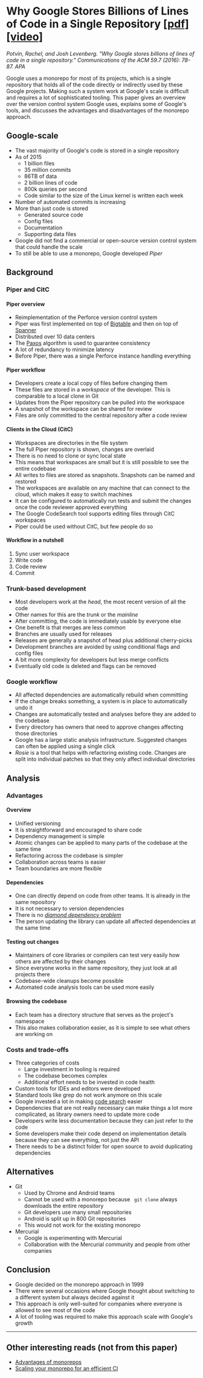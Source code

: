 # Why Google Stores Billions of Lines of Code in a Single Repository [[pdf]](https://ai.google/research/pubs/pub45424) [[video]](https://www.youtube.com/watch?v=W71BTkUbdqE)

*Potvin, Rachel, and Josh Levenberg. "Why Google stores billions of lines of code in a single repository." Communications of the ACM 59.7 (2016): 78-87. APA*

Google uses a monorepo for most of its projects, which is a single repository that holds all of the code directly or indirectly used by these Google projects.
Making such a system work at Google's scale is difficult and requires a lot of sophisticated tooling.
This paper gives an overview over the version control system Google uses, explains some of Google's tools, and discusses the advantages and disadvantages of the monorepo approach.

## Google-scale

- The vast majority of Google's code is stored in a single repository
- As of 2015
    - 1 billion files
    - 35 million commits
    - 86TB of data
    - 2 billion lines of code
    - 800k queries per second
    - Code similar to the size of the Linux kernel is written each week
- Number of automated commits is increasing
- More than just code is stored
    - Generated source code
    - Config files
    - Documentation
    - Supporting data files
- Google did not find a commercial or open-source version control system that could handle the scale
- To still be able to use a monorepo, Google developed *Piper*

## Background

### Piper and CitC

#### Piper overview

- Reimplementation of the Perforce version control system
- Piper was first implemented on top of [Bigtable](https://static.googleusercontent.com/media/research.google.com/en//archive/bigtable-osdi06.pdf) and then on top of [Spanner](https://www.usenix.org/system/files/conference/osdi12/osdi12-final-16.pdf)
- Distributed over 10 data centers
- The [Paxos](https://en.wikipedia.org/wiki/Paxos_(computer_science)) algorithm is used to guarantee consistency
- A lot of redundancy to minimize latency
- Before Piper, there was a single Perforce instance handling everything

#### Piper workflow

- Developers create a local copy of files before changing them
- These files are stored in a *workspace* of the developer. This is comparable to a local clone in Git
- Updates from the Piper repository can be pulled into the workspace
- A snapshot of the workspace can be shared for review
- Files are only committed to the central repository after a code review

#### Clients in the Cloud (CitC)

- Workspaces are directories in the file system
- The full Piper repository is shown, changes are overlaid
- There is no need to clone or sync local state
- This means that workspaces are small but it is still possible to see the entire codebase
- All writes to files are stored as snapshots. Snapshots can be named and restored
- The workspaces are available on any machine that can connect to the cloud, which makes it easy to switch machines
- It can be configured to automatically run tests and submit the changes once the code reviewer approved everything
- The Google CodeSearch tool supports editing files through CitC workspaces
- Piper could be used without CitC, but few people do so

#### Workflow in a nutshell

1. Sync user workspace
2. Write code
3. Code review
4. Commit

### Trunk-based development

- Most developers work at the *head*, the most recent version of all the code
- Other names for this are the *trunk* or the *mainline*
- After committing, the code is immediately usable by everyone else
- One benefit is that merges are less common
- Branches are usually used for releases
- Releases are generally a snapshot of head plus additional cherry-picks
- Development branches are avoided by using conditional flags and config files
- A bit more complexity for developers but less merge conflicts
- Eventually old code is deleted and flags can be removed

### Google workflow

- All affected dependencies are automatically rebuild when committing
- If the change breaks something, a system is in place to automatically undo it
- Changes are automatically tested and analyses before they are added to the codebase
- Every directory has owners that need to approve changes affecting those directories
- Google has a large static analysis infrastructure. Suggested changes can often be applied using a single click
- *Rosie* is a tool that helps with refactoring existing code. Changes are split into individual patches so that they only affect individual directories

## Analysis

### Advantages

#### Overview

- Unified versioning
- It is straightforward and encouraged to share code
- Dependency management is simple
- Atomic changes can be applied to many parts of the codebase at the same time
- Refactoring across the codebase is simpler
- Collaboration across teams is easier
- Team boundaries are more flexible

#### Dependencies

- One can directly depend on code from other teams. It is already in the same repository
- It is not necessary to version dependencies
- There is no [*diamond dependency problem*](https://www.well-typed.com/blog/2008/04/the-dreaded-diamond-dependency-problem/)
- The person updating the library can update all affected dependencies at the same time

#### Testing out changes

- Maintainers of core libraries or compilers can test very easily how others are affected by their changes
- Since everyone works in the same repository, they just look at all projects there
- Codebase-wide cleanups become possible
- Automated code analysis tools can be used more easily

#### Browsing the codebase

- Each team has a directory structure that serves as the project's namespace
- This also makes collaboration easier, as it is simple to see what others are working on

### Costs and trade-offs

- Three categories of costs
    - Large investment in tooling is required
    - The codebase becomes complex
    - Additional effort needs to be invested in code health
- Custom tools for IDEs and editors were developed
- Standard tools like grep do not work anymore on this scale
- Google invested a lot in making [code search](https://static.googleusercontent.com/media/research.google.com/en//pubs/archive/43835.pdf) easier
- Dependencies that are not really necessary can make things a lot more complicated, as library owners need to update more code
- Developers write less documentation because they can just refer to the code
- Some developers make their code depend on implementation details because they can see everything, not just the API
- There needs to be a distinct folder for open source to avoid duplicating dependencies

## Alternatives

- Git
    - Used by Chrome and Android teams
    - Cannot be used with a monorepo because ` git clone` always downloads the entire repository
    - Git developers use many small repositories
    - Android is split up in 800 Git repositories
    - This would not work for the existing monorepo
- Mercurial
    - Google is experimenting with Mercurial
    - Collaboration with the Mercurial community and people from other companies

## Conclusion

- Google decided on the monorepo approach in 1999
- There were several occasions where Google thought about switching to a different system but always decided against it
- This approach is only well-suited for companies where everyone is allowed to see most of the code
- A lot of tooling was required to make this approach scale with Google's growth

---

## Other interesting reads (not from this paper)

- [Advantages of monorepos](https://danluu.com/monorepo/)
- [Scaling your monorepo for an efficient CI](https://www.alexrs.me/2018/shopify-monorepo)
